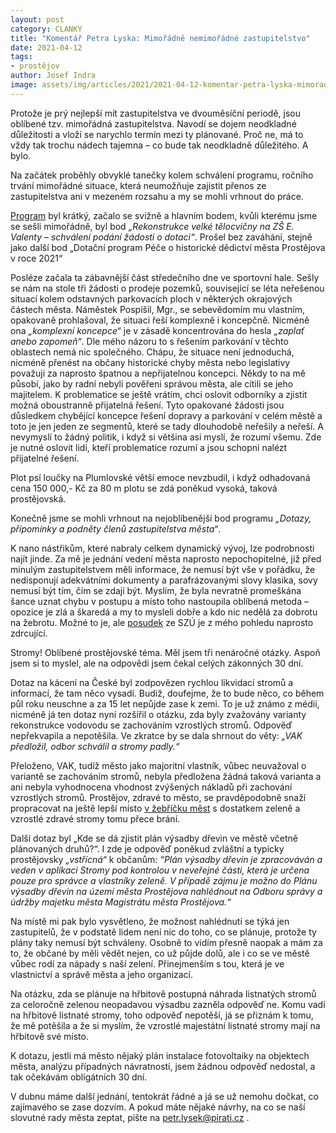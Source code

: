 ```yaml
---
layout: post
category: CLANKY
title: "Komentář Petra Lyska: Mimořádně nemimořádné zastupitelstvo"
date: 2021-04-12
tags: 
- prostějov
author: Josef Indra
image: assets/img/articles/2021/2021-04-12-komentar-petra-lyska-mimoradne-nemimoradne-zastupitelstvo.jpg  #751x422 pixelu
---
```

Protože je prý nejlepší mít zastupitelstva ve dvouměsíční periodě, jsou oblíbené tzv. mimořádná zastupitelstva. Navodí se dojem neodkladné důležitosti a vloží se narychlo termín mezi ty plánované. Proč ne, má to vždy tak trochu nádech tajemna – co bude tak neodkladně důležitého. A bylo. 

Na začátek proběhly obvyklé tanečky kolem schválení programu, ročního trvání mimořádné situace, která neumožňuje zajistit přenos ze zastupitelstva ani v mezeném rozsahu a my se mohli vrhnout do práce.

[Program](http://mapy.mestopv.cz/soubory/materialy%20do%20zastupitelstva/2021/7.4.2021/) byl krátký, začalo se svižně a hlavním bodem, kvůli kterému jsme se sešli mimořádně, byl bod *„Rekonstrukce velké tělocvičny na ZŠ E. Valenty – schválení podání žádosti o dotaci“*. Prošel bez zaváhání, stejně jako další bod „Dotační program Péče o historické dědictví města Prostějova v roce 2021“

Posléze začala ta zábavnější část středečního dne ve sportovní hale. Sešly se nám na stole tři žádosti o prodeje pozemků, související se léta neřešenou situací kolem odstavných parkovacích ploch v některých okrajových částech města. Náměstek Pospíšil, Mgr., se sebevědomím mu vlastním, opakovaně prohlašoval, že situaci řeší komplexně i koncepčně. Nicméně ona *„komplexní koncepce“* je v zásadě koncentrována do hesla *„zaplať anebo zapomeň“*. Dle mého názoru to s řešením parkování v těchto oblastech nemá nic společného. Chápu, že situace není jednoduchá, nicméně přenést na občany historické chyby města nebo legislativy považuji za naprosto špatnou a nepřijatelnou koncepci. Někdy to na mě působí, jako by radní nebyli pověřeni správou města, ale cítili se jeho majitelem. K problematice se ještě vrátím, chci oslovit odborníky a zjistit možná oboustranně přijatelná řešení. Tyto opakované žádosti jsou důsledkem chybějící koncepce řešení dopravy a parkování v celém městě a toto je jen jeden ze segmentů, které se tady dlouhodobě neřešily a neřeší. A nevymyslí to žádný politik, i když si většina asi myslí, že rozumí všemu. Zde je nutné oslovit lidi, kteří problematice rozumí a jsou schopni nalézt přijatelné řešení. 

Plot psí loučky na Plumlovské větší emoce nevzbudil, i když odhadovaná cena 150 000,- Kč za 80 m plotu se zdá poněkud vysoká, taková prostějovská.  

Konečně jsme se mohli vrhnout na nejoblíbenější bod programu *„Dotazy, připomínky a podněty členů zastupitelstva města“*.

K nano nástřikům, které nabraly celkem dynamický vývoj, lze podrobnosti najít jinde. Za mě je jednání vedení města naprosto nepochopitelné, již před minulým zastupitelstvem měli informace, že nemusí být vše v pořádku, že nedisponují adekvátními dokumenty a parafrázovanými slovy klasika, sovy nemusí být tím, čím se zdají být. Myslím, že byla nevratně promeškána šance uznat chybu v postupu a místo toho nastoupila oblíbená metoda – opozice je zlá a škaredá a my to mysleli dobře a kdo nic nedělá za dobrotu na žebrotu. Možné to je, ale [posudek](http://prostejovnarovinu.cz/1534/stanovisko-statniho-zdravotniho-ustavu-k-soudne-znaleckemu-posudku/) ze SZÚ je z mého pohledu naprosto zdrcující.

Stromy! Oblíbené prostějovské téma. Měl jsem tři nenáročné otázky. Aspoň jsem si to myslel, ale na odpovědi jsem čekal celých zákonných 30 dní.

Dotaz na kácení na České byl zodpovězen rychlou likvidací stromů a informací, že tam něco vysadí. Budiž, doufejme, že to bude něco, co během půl roku neuschne a za 15 let nepůjde zase k zemi. To je už známo z médií, nicméně já ten dotaz nyní rozšířil o otázku, zda byly zvažovány varianty rekonstrukce vodovodu se zachováním vzrostlých stromů. Odpověď nepřekvapila a nepotěšila. Ve zkratce by se dala shrnout do věty: *„VAK předložil, odbor schválil a stromy padly.“* 

Přeloženo, VAK, tudíž město jako majoritní vlastník, vůbec neuvažoval o variantě se zachováním stromů, nebyla předložena žádná taková varianta a ani nebyla vyhodnocena vhodnost zvýšených nákladů při zachování vzrostlých stromů. Prostějov, zdravé to město, se pravděpodobně snaží propracovat na ještě lepší místo [v žebříčku měst](https://www.irozhlas.cz/zpravy-domov/nejzelenejsi-okresni-mesta-jsou-decin-jesenik-a-vsetin-ukazala-analyza-_201504220530_msulek) s dostatkem zeleně a vzrostlé zdravé stromy tomu přece brání. 

Další dotaz byl „Kde se dá zjistit plán výsadby dřevin ve městě včetně plánovaných druhů?“. I zde je odpověď poněkud zvláštní a typicky prostějovsky *„vstřícná“* k občanům: *“Plán výsadby dřevin je zpracováván a veden v aplikaci Stromy pod kontrolou v neveřejné části, která je určena pouze pro správce a vlastníky zeleně. V případě zájmu je možno do Plánu výsadby dřevin na území města Prostějova nahlédnout na Odboru správy a údržby majetku města Magistrátu města Prostějova.“* 

Na místě mi pak bylo vysvětleno, že možnost nahlédnutí se týká jen zastupitelů, že v podstatě lidem není nic do toho, co se plánuje, protože ty plány taky nemusí být schváleny. Osobně to vidím přesně naopak a mám za to, že občané by měli vědět nejen, co už půjde dolů, ale i co se ve městě vůbec rodí za nápady s naší zelení. Přinejmenším s tou, která je ve vlastnictví a správě města a jeho organizací.

Na otázku, zda se plánuje na hřbitově postupná náhrada listnatých stromů za celoročně zelenou neopadavou výsadbu zazněla odpověď ne. Komu vadí na hřbitově listnaté stromy, toho odpověď nepotěší, já se přiznám k tomu, že mě potěšila a že si myslím, že vzrostlé majestátní listnaté stromy mají na hřbitově své místo.

K dotazu, jestli má město nějaký plán instalace fotovoltaiky na objektech města, analýzu případných návratností, jsem žádnou odpověď nedostal, a tak očekávám obligátních 30 dní.

V dubnu máme další jednání, tentokrát řádné a já se už nemohu dočkat, co zajímavého se zase dozvím. 
A pokud máte nějaké návrhy, na co se naší slovutné rady města zeptat, pište na petr.lysek@pirati.cz .
